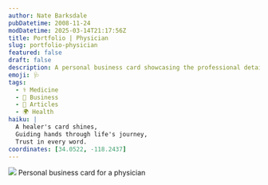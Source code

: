 ```yaml
---
author: Nate Barksdale
pubDatetime: 2008-11-24
modDatetime: 2025-03-14T21:17:56Z
title: Portfolio | Physician
slug: portfolio-physician
featured: false
draft: false
description: A personal business card showcasing the professional details of a physician, located in the heart of a bustling city. Coordinates
emoji: 🩺
tags:
  - ⚕️ Medicine
  - 💼 Business
  - 📖 Articles
  - 🌍 Health
haiku: |
  A healer's card shines,  
  Guiding hands through life's journey,  
  Trust in every word.
coordinates: [34.0522, -118.2437]
---
```


![](@assets/images/robyn_card_530.jpg) Personal business card for a physician
